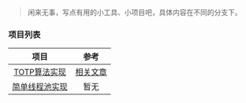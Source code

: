 >闲来无事，写点有用的小工具、小项目吧，具体内容在不同的分支下。

### 项目列表

|                 项目                 |                             参考                             |
| :----------------------------------: | :----------------------------------------------------------: |
| [TOTP算法实现](https://github.com/1291945816/hybrid-repo/tree/ToTpAuth) | [相关文章](https://blog.dreamforme.top/2023/09/17/TOTP算法实现/) |
| [简单线程池实现](https://github.com/1291945816/hybrid-repo/tree/ThreadPool) | 暂无 |

